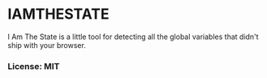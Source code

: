 # IAMTHESTATE

I Am The State is a little tool for detecting all the global variables that didn't ship with your browser.

### License: MIT
